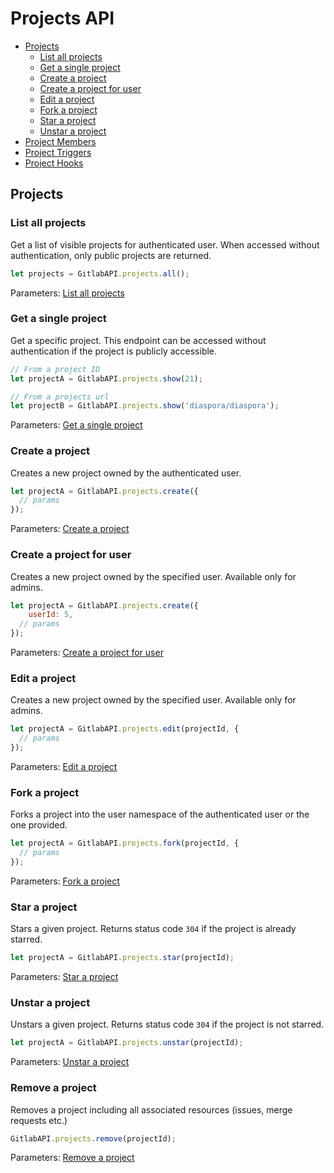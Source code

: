 # Projects API

* [Projects](#projects)
	* [List all projects](#list-all-projects)
	* [Get a single project](#get-a-single-project)
	* [Create a project](#create-a-project)
	* [Create a project for user](#create-a-project-for-user)
	* [Edit a project](#edit-a-project)
	* [Fork a project](#fork-a-project)
	* [Star a project](#star-a-project)
	* [Unstar a project](#unstar-a-project)
* [Project Members](https://github.com/jdalrymple/node-gitlab-api/blob/master/docs/project-members.md)
* [Project Triggers](https://github.com/jdalrymple/node-gitlab-api/blob/master/docs/project-triggers.md)
* [Project Hooks](https://github.com/jdalrymple/node-gitlab-api/blob/master/docs/project-hooks.md)

## Projects

### List all projects

Get a list of visible projects for authenticated user. When accessed without authentication, only public projects are returned.

```javascript
let projects = GitlabAPI.projects.all();
```

Parameters: [List all projects](https://github.com/gitlabhq/gitlabhq/blob/master/doc/api/projects.md#list-projects)


### Get a single project

Get a specific project. This endpoint can be accessed without authentication if
the project is publicly accessible.

```javascript
// From a project ID
let projectA = GitlabAPI.projects.show(21);

// From a projects url
let projectB = GitlabAPI.projects.show('diaspora/diaspora');
```

Parameters: [Get a single project](https://github.com/gitlabhq/gitlabhq/blob/master/doc/api/projects.md#get-single-project)


### Create a project

Creates a new project owned by the authenticated user.

```javascript
let projectA = GitlabAPI.projects.create({
  // params
});
```
Parameters: [Create a project](https://github.com/gitlabhq/gitlabhq/blob/master/doc/api/projects.md#create-project)


### Create a project for user

Creates a new project owned by the specified user. Available only for admins.

```javascript
let projectA = GitlabAPI.projects.create({
	userId: 5,
  // params
});
```
Parameters: [Create a project for user](https://github.com/gitlabhq/gitlabhq/blob/master/doc/api/projects.md#create-project-for-user)


### Edit a project

Creates a new project owned by the specified user. Available only for admins.

```javascript
let projectA = GitlabAPI.projects.edit(projectId, {
  // params
});
```
Parameters: [Edit a project](https://github.com/gitlabhq/gitlabhq/blob/master/doc/api/projects.md#edit-project)


### Fork a project

Forks a project into the user namespace of the authenticated user or the one provided.

```javascript
let projectA = GitlabAPI.projects.fork(projectId, {
  // params
});
```
Parameters: [Fork a project](https://github.com/gitlabhq/gitlabhq/blob/master/doc/api/projects.md#fork-project)


### Star a project

Stars a given project. Returns status code `304` if the project is already starred.

```javascript
let projectA = GitlabAPI.projects.star(projectId);
```
Parameters: [Star a project](https://github.com/gitlabhq/gitlabhq/blob/master/doc/api/projects.md#star-a-project)


### Unstar a project

Unstars a given project. Returns status code `304` if the project is not starred.

```javascript
let projectA = GitlabAPI.projects.unstar(projectId);
```
Parameters: [Unstar a project](https://github.com/gitlabhq/gitlabhq/blob/master/doc/api/projects.md#unstar-a-project)


### Remove a project

Removes a project including all associated resources (issues, merge requests etc.)

```javascript
GitlabAPI.projects.remove(projectId);
```
Parameters: [Remove a project](https://github.com/gitlabhq/gitlabhq/blob/master/doc/api/projects.md#remove-project)
